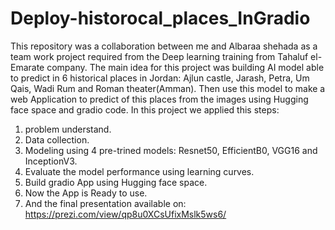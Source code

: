 # Deploy-historocal_places_InGradio

This repository was a collaboration between me and Albaraa shehada as a team work project required from the Deep learning training from Tahaluf el-Emarate company.
The main idea for this project was building AI model able to predict in 6 historical places in Jordan: Ajlun castle, Jarash, Petra, Um Qais, Wadi Rum and Roman theater(Amman). Then use this model to make a web Application to predict of this places from the images using Hugging face space and gradio code. 
In this project we applied this steps:
1. problem understand.
2. Data collection.
3. Modeling using 4 pre-trined models: Resnet50, EfficientB0, VGG16 and InceptionV3.
4. Evaluate the model performance using learning curves.
5. Build gradio App using Hugging face space.
6. Now the App is Ready to use.
7. And the final presentation available on: https://prezi.com/view/qp8u0XCsUfixMslk5ws6/
   

